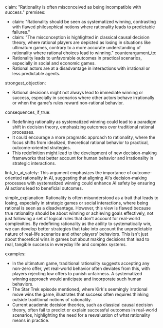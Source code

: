 claim: "Rationality is often misconceived as being incompatible with success."
premises:
  - claim: "Rationality should be seen as systematized winning, contrasting with flawed philosophical notions where rationality leads to predictable failures."
  - claim: "The misconception is highlighted in classical causal decision theory, where rational players are depicted as losing in situations like ultimatum games, contrary to a more accurate understanding of rationality where rational choices lead to winning."
counterargument_to:
  - Rationality leads to unfavorable outcomes in practical scenarios, especially in social and economic games.
  - Rational actors are at a disadvantage in interactions with irrational or less predictable agents.

strongest_objection:
  - Rational decisions might not always lead to immediate winning or success, especially in scenarios where other actors behave irrationally or when the game's rules reward non-rational behavior.

consequences_if_true:
  - Redefining rationality as systematized winning could lead to a paradigm shift in decision theory, emphasizing outcomes over traditional rational processes.
  - It could encourage a more pragmatic approach to rationality, where the focus shifts from idealized, theoretical rational behavior to practical, outcome-oriented strategies.
  - This redefinition might lead to the development of new decision-making frameworks that better account for human behavior and irrationality in strategic interactions.

link_to_ai_safety: This argument emphasizes the importance of outcome-oriented rationality in AI, suggesting that aligning AI's decision-making processes with systematized winning could enhance AI safety by ensuring AI actions lead to beneficial outcomes.

simple_explanation: Rationality is often misunderstood as a trait that leads to losing, especially in strategic games or social interactions, where being rational is seen as a disadvantage. However, this view is flawed because true rationality should be about winning or achieving goals effectively, not just following a set of logical rules that don't account for real-world complexities. By redefining rationality as the ability to systematically win, we can develop better strategies that take into account the unpredictable nature of real-life scenarios and other players' behaviors. This isn't just about theoretical wins in games but about making decisions that lead to real, tangible success in everyday life and complex systems.

examples:
  - In the ultimatum game, traditional rationality suggests accepting any non-zero offer, yet real-world behavior often deviates from this, with players rejecting low offers to punish unfairness. A systematized winning approach would anticipate and incorporate such human behaviors.
  - The Star Trek episode mentioned, where Kirk's seemingly irrational move wins the game, illustrates that success often requires thinking outside traditional notions of rationality.
  - Current academic decision theories, such as classical causal decision theory, often fail to predict or explain successful outcomes in real-world scenarios, highlighting the need for a reevaluation of what rationality means in practice.